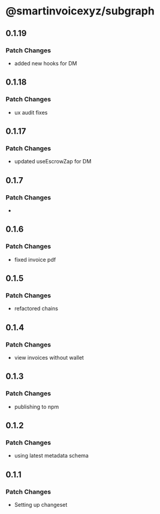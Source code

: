 # @smartinvoicexyz/subgraph

## 0.1.19

### Patch Changes

- added new hooks for DM

## 0.1.18

### Patch Changes

- ux audit fixes

## 0.1.17

### Patch Changes

- updated useEscrowZap for DM

## 0.1.7

### Patch Changes

-

## 0.1.6

### Patch Changes

- fixed invoice pdf

## 0.1.5

### Patch Changes

- refactored chains

## 0.1.4

### Patch Changes

- view invoices without wallet

## 0.1.3

### Patch Changes

- publishing to npm

## 0.1.2

### Patch Changes

- using latest metadata schema

## 0.1.1

### Patch Changes

- Setting up changeset
